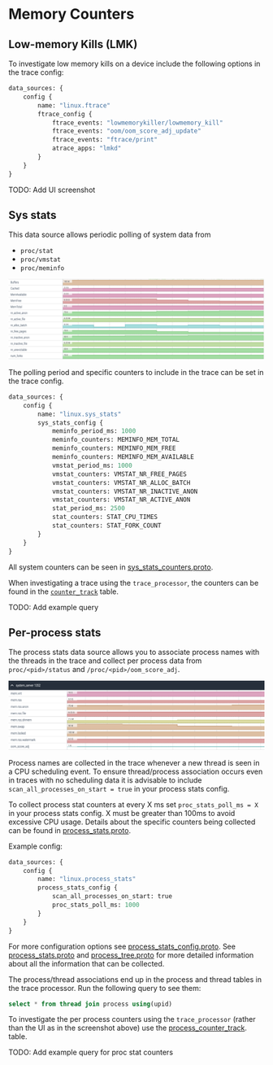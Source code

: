 # Memory Counters

## Low-memory Kills (LMK)

To investigate low memory kills on a device include the following  options in the trace config:

```protobuf
data_sources: {
    config {
        name: "linux.ftrace"
        ftrace_config {
            ftrace_events: "lowmemorykiller/lowmemory_kill"
            ftrace_events: "oom/oom_score_adj_update"
            ftrace_events: "ftrace/print"
            atrace_apps: "lmkd"
        }
    }
}
```

TODO: Add UI screenshot


## Sys stats
This data source allows periodic polling of system data from 

- `proc/stat`
- `proc/vmstat`
- `proc/meminfo`

![](/docs/images/sys_stat_counters.png)

The polling period and specific counters to include in the trace can be set in the trace config.

```protobuf
data_sources: {
    config {
        name: "linux.sys_stats"
        sys_stats_config {
            meminfo_period_ms: 1000
            meminfo_counters: MEMINFO_MEM_TOTAL
            meminfo_counters: MEMINFO_MEM_FREE
            meminfo_counters: MEMINFO_MEM_AVAILABLE
            vmstat_period_ms: 1000
            vmstat_counters: VMSTAT_NR_FREE_PAGES
            vmstat_counters: VMSTAT_NR_ALLOC_BATCH
            vmstat_counters: VMSTAT_NR_INACTIVE_ANON
            vmstat_counters: VMSTAT_NR_ACTIVE_ANON
            stat_period_ms: 2500
            stat_counters: STAT_CPU_TIMES
            stat_counters: STAT_FORK_COUNT
        }
    }
}
```

All system counters can be seen in [sys\_stats\_counters.proto](/protos/perfetto/common/sys_stats_counters.proto).

When investigating a trace using the `trace_processor`, the counters can be found in the [`counter_track`](/docs/analysis/sql-tables.autogen#counter_track) table.

TODO: Add example query

## Per-process stats

The process stats data source allows you to associate process names with the threads in the trace and collect per process data from `proc/<pid>/status` and `/proc/<pid>/oom_score_adj`.

![](/docs/images/proc_stat.png)

Process names are collected in the trace whenever a new thread is seen in a CPU scheduling event. To ensure thread/process association occurs even in traces with no scheduling data it is advisable to include `scan_all_processes_on_start = true` in your process stats config.

To collect process stat counters at every X ms set `proc_stats_poll_ms = X` in your process stats config. X must be greater than 100ms to avoid excessive CPU usage. Details about the specific counters being collected can be found in [process_stats.proto](/protos/perfetto/trace/ps/process_stats.proto).

Example config: 

```protobuf
data_sources: {
    config {
        name: "linux.process_stats"
        process_stats_config {
            scan_all_processes_on_start: true
            proc_stats_poll_ms: 1000
        }
    }
}
```

For more configuration options see [process_stats_config.proto](/protos/perfetto/config/process_stats/process_stats_config.proto). See [process_stats.proto](/protos/perfetto/trace/ps/process_stats.proto) and [process_tree.proto](/protos/perfetto/trace/ps/process_tree.proto) for more detailed information about all the information that can be collected.

The process/thread associations end up in the process and thread tables in the trace processor.
Run the following query to see them:

``` sql
select * from thread join process using(upid)
```

To investigate the per process counters using the `trace_processor` (rather than the UI as in the screenshot above) use the [process_counter_track](/docs/analysis/sql-tables.autogen#process_counter_track). table.

TODO: Add example query for proc stat counters